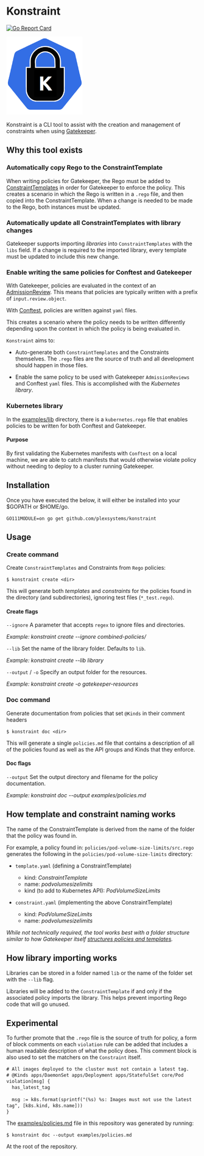 # Konstraint

[![Go Report Card](https://goreportcard.com/badge/github.com/plexsystems/konstraint)](https://goreportcard.com/report/github.com/plexsystems/konstraint)

![logo](images/logo.png)

Konstraint is a CLI tool to assist with the creation and management of constraints when using [Gatekeeper](https://github.com/open-policy-agent/gatekeeper).

## Why this tool exists

### Automatically copy Rego to the ConstraintTemplate

When writing policies for Gatekeeper, the Rego must be added to [ConstraintTemplates](https://github.com/open-policy-agent/gatekeeper#constraint-templates) in order for Gatekeeper to enforce the policy. This creates a scenario in which the Rego is written in a `.rego` file, and then copied into the ConstraintTemplate. When a change is needed to be made to the Rego, both instances must be updated.

### Automatically update all ConstraintTemplates with library changes

Gatekeeper supports importing _libraries_ into `ConstraintTemplates` with the `libs` field. If a change is required to the imported library, every template must be updated to include this new change.

### Enable writing the same policies for Conftest and Gatekeeper

With Gatekeeper, policies are evaluated in the context of an [AdmissionReview](https://kubernetes.io/docs/reference/access-authn-authz/extensible-admission-controllers/#webhook-request-and-response). This means that policies are typically written with a prefix of `input.review.object`.

With [Conftest](https://github.com/open-policy-agent/conftest), policies are written against `yaml` files.

This creates a scenario where the policy needs to be written differently depending upon the context in which the policy is being evaluated in.

`Konstraint` aims to:

- Auto-generate both `ConstraintTemplates` and the Constraints themselves. The `.rego` files are the source of truth and all development should happen in those files.

- Enable the same policy to be used with Gatekeeper `AdmissionReviews` and Conftest `yaml` files. This is accomplished with the _Kubernetes library_.

### Kubernetes library

In the [examples/lib](examples/lib) directory, there is a `kubernetes.rego` file that enables policies to be written for both Conftest and Gatekeeper.

#### Purpose

By first validating the Kubernetes manifests with `Conftest` on a local machine, we are able to catch manifests that would otherwise violate policy without needing to deploy to a cluster running Gatekeeper.

## Installation

Once you have executed the below, it will either be installed into your $GOPATH or $HOME/go.

```text
GO111MODULE=on go get github.com/plexsystems/konstraint
```

## Usage

### Create command

Create `ConstraintTemplates` and Constraints from `Rego` policies:

```shell
$ konstraint create <dir>
```

This will generate both _templates_ and _constraints_ for the policies found in the directory (and subdirectories), ignoring test files (`*_test.rego`).

#### Create flags

`--ignore` A parameter that accepts `regex` to ignore files and directories.

_Example: konstraint create --ignore combined-policies/_

`--lib` Set the name of the library folder. Defaults to `lib`.

_Example: konstraint create --lib library_

`--output` / `-o` Specify an output folder for the resources.

_Example: konstraint create -o gatekeeper-resources_

### Doc command

Generate documentation from policies that set `@Kinds` in their comment headers

```shell
$ konstraint doc <dir>
```

This will generate a single `policies.md` file that contains a description of all of the policies found as well as the API groups and Kinds that they enforce.

#### Doc flags

`--output` Set the output directory and filename for the policy documentation.

_Example: konstraint doc --output examples/policies.md_

## How template and constraint naming works

The name of the ConstraintTemplate is derived from the name of the folder that the policy was found in.

For example, a policy found in: `policies/pod-volume-size-limits/src.rego` generates the following in the `policies/pod-volume-size-limits` directory:

- `template.yaml` (defining a ConstraintTemplate)
  - kind: _ConstraintTemplate_
  - name: _podvolumesizelimits_
  - kind (to add to Kubernetes API): _PodVolumeSizeLimits_

- `constraint.yaml` (implementing the above ConstraintTemplate)
  - kind: _PodVolumeSizeLimits_
  - name: _podvolumesizelimits_

_While not technically required, the tool works best with a folder structure similar to how Gatekeeper itself [structures policies and templates](https://github.com/open-policy-agent/gatekeeper/tree/master/library)._

## How library importing works

Libraries can be stored in a folder named `lib` or the name of the folder set with the `--lib` flag.

Libraries will be added to the `ConstraintTemplate` if and only if the associated policy imports the library. This helps prevent importing Rego code that will go unused.

## Experimental

To further promote that the `.rego` file is the source of truth for policy, a form of block comments on each `violation` rule can be added that includes a human readable description of what the policy does. This comment block is also used to set the matchers on the `Constraint` itself.

```rego
# All images deployed to the cluster must not contain a latest tag.
# @Kinds apps/DaemonSet apps/Deployment apps/StatefulSet core/Pod
violation[msg] {
  has_latest_tag

  msg := k8s.format(sprintf("(%s) %s: Images must not use the latest tag", [k8s.kind, k8s.name]))
}
```

The [examples/policies.md](examples/policies.md) file in this repository was generated by running:

```shell
$ konstraint doc --output examples/policies.md
```

At the root of the repository.
